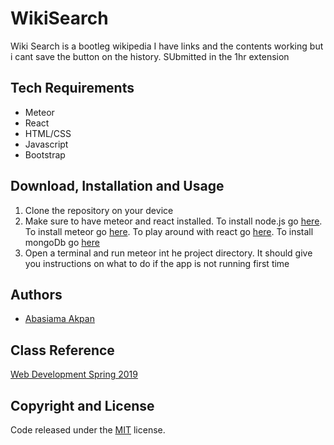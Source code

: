 # WikiSearch
Wiki Search is a bootleg wikipedia
I have links and the contents working but i cant save the button on the history. SUbmitted in the 1hr extension


## Tech Requirements
* Meteor
* React
* HTML/CSS
* Javascript
* Bootstrap

## Download, Installation and Usage
1. Clone the repository on your device
2. Make sure to have meteor and react installed. To install node.js go [here](https://nodejs.org/en/). To install meteor go [here](https://www.meteor.com/tutorials/react/components). To play around with react go [here](https://reactjs.org/docs/getting-started.html). To install mongoDb go [here](https://docs.mongodb.com/manual/installation/)
3. Open a terminal and run meteor int he project directory. It should give you instructions on what to do if the app is not running first time



## Authors
* [Abasiama Akpan](https://github.com/abasiamaakpan)

## Class Reference 
[Web Development Spring 2019](http://johnguerra.co/classes/webDevelopment_spring_2019/)


## Copyright and License
Code released under the [MIT](https://github.com/facebook/react/blob/master/LICENSE) license.
